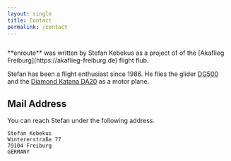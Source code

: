 ```yaml
---
layout: single
title: Contact
permalink: /contact
---
```



<figure style="width: 150px" class="align-right">
  <img src="{{ site.url }}{{ site.baseurl }}/assets/kebekus.jpg" alt="">
</figure>
**enroute** was written by Stefan Kebekus as a project of of the [Akaflieg Freiburg](https://akaflieg-freiburg.de) flight flub.

Stefan has been a flight enthusiast since 1986. He flies the glider [DG500](https://akaflieg-freiburg.de/bilder/flugzeuge/dg505mb) and the [Diamond Katana DA20](https://akaflieg-freiburg.de/bilder/flugzeuge/katana) as a motor plane.

## Mail Address

You can reach Stefan under the following address.

```
Stefan Kebekus
Wintererstraße 77
79104 Freiburg
GERMANY
```
